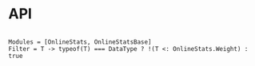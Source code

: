 # API

```@index
```

```@autodocs
Modules = [OnlineStats, OnlineStatsBase]
Filter = T -> typeof(T) === DataType ? !(T <: OnlineStats.Weight) : true
```
